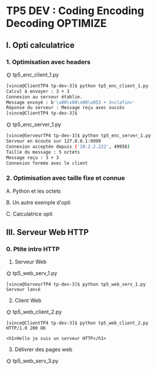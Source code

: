 # TP5 DEV : Coding Encoding Decoding OPTIMIZE

## I. Opti calculatrice

### 1. Optimisation avec headers

🌞 tp5_enc_client_1.py

```bash
[vince@ClientTP4 tp-dev-3]$ python tp5_enc_client_1.py
Calcul à envoyer : 3 + 3
Connexion au serveur établie.
Message envoyé : b'\x00\x00\x00\x053 + 3<clafin>'
Réponse du serveur : Message reçu avec succès
[vince@ClientTP4 tp-dev-3]$
```

🌞 tp5_enc_server_1.py

```bash
[vince@ServeurTP4 tp-dev-3]$ python tp5_enc_server_1.py
Serveur en écoute sur 127.0.0.1:9999
Connexion acceptée depuis ('10.2.2.222', 49956)
Taille du message : 5 octets
Message reçu : 3 + 3
Connexion fermée avec le client
```

### 2. Optimisation avec taille fixe et connue

A. Python et les octets

B. Un autre exemple d'opti

C. Calculatrice opti


## III. Serveur Web HTTP

### 0. Ptite intro HTTP

1. Serveur Web

🌞 tp5_web_serv_1.py

```
[vince@ServeurTP4 tp-dev-3]$ python tp5_web_serv_1.py
Serveur lancé
```

2. Client Web

🌞 tp5_web_client_2.py

```
[vince@ClientTP4 tp-dev-3]$ python tp5_web_client_2.py
HTTP/1.0 200 OK

<h1>Hello je suis un serveur HTTP</h1>
```

3. Délivrer des pages web

🌞 tp5_web_serv_3.py



